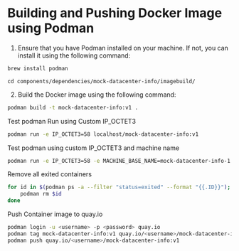 # Building and Pushing Docker Image using Podman

1. Ensure that you have Podman installed on your machine. If not, you can install it using the following command:

```bash
brew install podman
```

```
cd components/dependencies/mock-datacenter-info/imagebuild/
```

2. Build the Docker image using the following command:  
    
```bash
podman build -t mock-datacenter-info:v1 .
```

Test podman Run using Custom IP_OCTET3
```bash
podman run -e IP_OCTET3=58 localhost/mock-datacenter-info:v1
```

Test podman using custom IP_OCTET3 and machine name
```bash 
podman run -e IP_OCTET3=58 -e MACHINE_BASE_NAME=mock-datacenter-info-1 localhost/mock-datacenter-info:v1
```

Remove all exited containers 
```bash
for id in $(podman ps -a --filter "status=exited" --format "{{.ID}}"); do
    podman rm $id
done
```

Push Container image to quay.io
```bash
podman login -u <username> -p <password> quay.io
podman tag mock-datacenter-info:v1 quay.io/<username>/mock-datacenter-info:v1
podman push quay.io/<username>/mock-datacenter-info:v1
```
